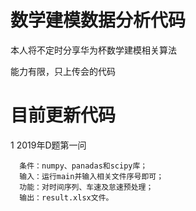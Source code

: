 # 数学建模数据分析代码
本人将不定时分享华为杯数学建模相关算法

能力有限，只上传会的代码

# 目前更新代码
1 2019年D题第一问

      条件：numpy、panadas和scipy库；
      输入：运行main并输入相关文件序号即可；
      功能：对时间序列、车速及怠速预处理；
      输出：result.xlsx文件。
	
